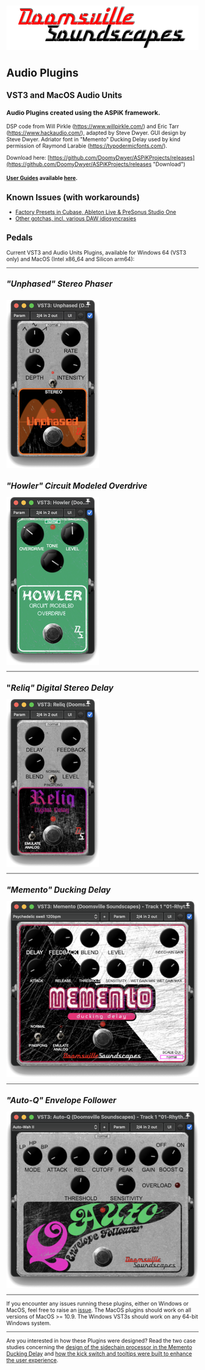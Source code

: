 ![Doomsville Soundscapes](https://github.com/DoomyDwyer/ASPiKProjects/blob/main/pics/DoomsvilleSoundscapes_Merkurius_logo_large.png)

# Audio Plugins #
## VST3 and MacOS Audio Units ##
### Audio Plugins created using the ASPiK framework. ###

DSP code from Will Pirkle (https://www.willpirkle.com/) and Eric Tarr (https://www.hackaudio.com/), adapted by Steve Dwyer. GUI design by Steve Dwyer. Adriator font in "Memento" Ducking Delay used by kind permission of Raymond Larabie (https://typodermicfonts.com/).

Download here: [https://github.com/DoomyDwyer/ASPiKProjects/releases](https://github.com/DoomyDwyer/ASPiKProjects/releases "Download")

#### [User Guides](UserGuides/ "User Guides") available [here](UserGuides/ "User Guides"). ####

## Known Issues (with workarounds) ##
- [Factory Presets in Cubase, Ableton Live & PreSonus Studio One](docs/workaround_factory_presets.md)
- [Other gotchas, incl. various DAW idiosyncrasies](docs/gotchas.md)

## Pedals ##
Current VST3 and Audio Units Plugins, available for Windows 64 (VST3 only) and MacOS (Intel x86_64 and Silicon arm64):

----------

## *"Unphased" Stereo Phaser* ##

![](https://github.com/DoomyDwyer/ASPiKProjects/blob/main/pics/Unphased_screenshot_macos.png)
----------

## *"Howler" Circuit Modeled Overdrive* ##
![](https://github.com/DoomyDwyer/ASPiKProjects/blob/main/pics/Howler_screenshot_macos.png)

----------

## "*Reliq" Digital Stereo Delay* ##
![](https://github.com/DoomyDwyer/ASPiKProjects/blob/main/pics/Reliq_screenshot_macos.png)

----------

## *"Memento" Ducking Delay* ##

![](https://github.com/DoomyDwyer/ASPiKProjects/blob/main/pics/Memento_screenshot_macos.png)

----------

## *"Auto-Q" Envelope Follower* ##

![](https://github.com/DoomyDwyer/ASPiKProjects/blob/main/pics/Auto-Q_screenshot_macos.png)

----------

If you encounter any issues running these plugins, either on Windows or MacOS, feel free to raise an [issue](https://github.com/DoomyDwyer/ASPiKProjects/issues). The MacOS plugins should work on all versions of MacOS >= 10.9. The Windows VST3s should work on any 64-bit Windows system.

----------

Are you interested in how these Plugins were designed? Read the two case studies concerning the [design of the sidechain processor in the Memento Ducking Delay](blob/main/docs/Case%20Study%20-%20A%20Ducking%20Delay.pdf) and [how the kick switch and tooltips were built to enhance the user experience](blob/main/docs/Case%20Study%20-%20An%20enhanced%20user%20experience.pdf).